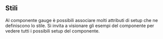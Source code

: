 ## Stili
Al componente gauge è possibili associare molti attributi di setup che ne definiscono lo stile.
Si invita a visionare gli esempi del componente per vedere tutti i possibili setup del componente.

